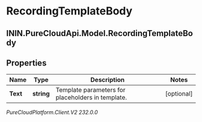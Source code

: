 # RecordingTemplateBody

## ININ.PureCloudApi.Model.RecordingTemplateBody

## Properties

|Name | Type | Description | Notes|
|------------ | ------------- | ------------- | -------------|
| **Text** | **string** | Template parameters for placeholders in template. | [optional] |



_PureCloudPlatform.Client.V2 232.0.0_
